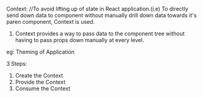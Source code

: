 Context:
//To avoid lifting up of state in React application.(i.e) To directly send down data to component without manually drill down data towards it's paren component, Context is used.

1. Context provides a way to pass data to the component tree without having to pass props down manually at every level.

eg: Theming of Application

3 Steps:

1. Create the Context
2. Provide the Context
3. Consume the Context
